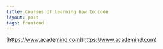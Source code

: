```yaml
---
title: Courses of learning how to code
layout: post
tags: frontend
---
```


[https://www.academind.com](https://www.academind.com)